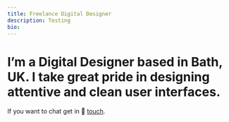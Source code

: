 ```yaml
---
title: Freelance Digital Designer
description: Testing
bio:
---
```


<h1><span>I’m a Digital Designer based in Bath, UK. I take great pride in designing attentive and clean user interfaces.</span></h1>

<p class="beta hero-desc" style="margin-bottom: 56px;">If you want to chat get in 🤙 <a href="#none">touch</a>.</p>